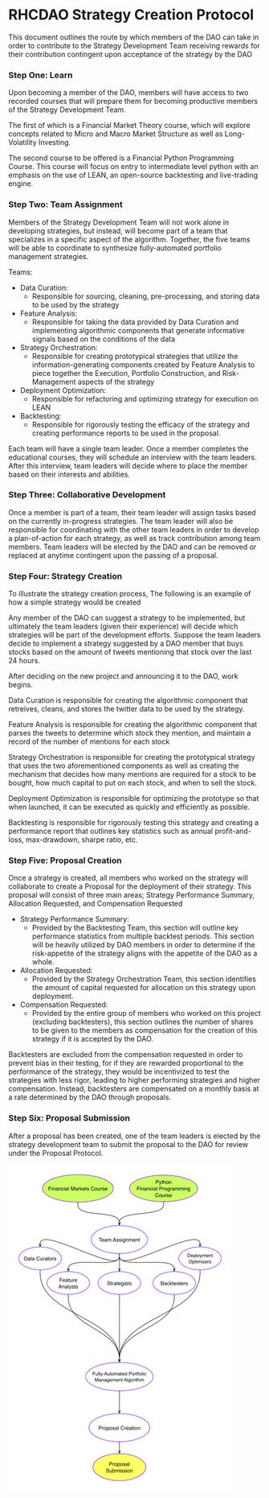 RHCDAO Strategy Creation Protocol
===============================
This document outlines the route by which members of the DAO can take in order to contribute to the Strategy Development Team receiving rewards for their contribution contingent upon acceptance of the strategy by the DAO



### Step One: Learn
Upon becoming a member of the DAO, members will have access to two recorded courses that will prepare them for becoming productive members of the Strategy Development Team.  

The first of which is a Financial Market Theory course, which will explore concepts related to Micro and Macro Market Structure as well as Long-Volatility Investing.

The second course to be offered is a Financial Python Programming Course. This course will focus on entry to intermediate level python with an emphasis on the use of LEAN, an open-source backtesting and live-trading engine.

### Step Two: Team Assignment 
Members of the Strategy Development Team will not work alone in developing strategies, but instead, will become part of a team that specializes in a specific aspect of the algorithm. Together, the five teams will be able to coordinate to synthesize fully-automated portfolio management strategies.

Teams:

- Data Curation:
    - Responsible for sourcing, cleaning, pre-processing, and storing data to be used by the strategy
- Feature Analysis:
    - Responsible for taking the data provided by Data Curation and implementing algorithmic components that generate informative signals based on the conditions of the data
- Strategy Orchestration:
    - Responsible for creating prototypical strategies that utilize the information-generating components created by Feature Analysis to piece together the Execution, Portfolio Construction, and Risk-Management aspects of the strategy
- Deployment Optimization:
    - Responsible for refactoring and optimizing strategy for execution on LEAN
- Backtesting:
    - Responsible for rigorously testing the efficacy of the strategy and creating performance reports to be used in the proposal.

Each team will have a single team leader. Once a member completes the educational courses, they will schedule an interview with the team leaders. After this interview, team leaders will decide where to place the member based on their interests and abilities.

### Step Three: Collaborative Development
Once a member is part of a team, their team leader will assign tasks based on the currently in-progress strategies. The team leader will also be responsible for coordinating with the other team leaders in order to develop a plan-of-action for each strategy, as well as track contribution among team members. Team leaders will be elected by the DAO and can be removed or replaced at anytime contingent upon the passing of a proposal.

### Step Four: Strategy Creation
To illustrate the strategy creation process, The following is an example of how a simple strategy would be created

Any member of the DAO can suggest a strategy to be implemented, but ultimately the team leaders (given their experience) will decide which strategies will be part of the development efforts. Suppose the team leaders decide to implement a strategy suggested by a DAO member that buys stocks based on the amount of tweets mentioning that stock over the last 24 hours.

After deciding on the new project and announcing it to the DAO, work begins. 

Data Curation is responsible for creating the algorithmic component that retreives, cleans, and stores the twitter data to be used by the strategy.

Feature Analysis is responsible for creating the algorithmic component that parses the tweets to determine which stock they mention, and maintain a record of the number of mentions for each stock

Strategy Orchestration is responsible for creating the prototypical strategy that uses the two aforementioned components as well as creating the mechanism that decides how many mentions are required for a stock to be bought, how much capital to put on each stock, and when to sell the stock.

Deployment Optimization is responsible for optimizing the prototype so that when launched, it can be executed as quickly and efficiently as possible.

Backtesting is responsible for rigorously testing this strategy and creating a performance report that outlines key statistics such as annual profit-and-loss, max-drawdown, sharpe ratio, etc. 


### Step Five: Proposal Creation
Once a strategy is created, all members who worked on the strategy will collaborate to create a Proposal for the deployment of their strategy. This proposal will consist of three main areas; Strategy Performance Summary, Allocation Requested, and Compensation Requested

- Strategy Performance Summary:
    - Provided by the Backtesting Team, this section will outline key performance statistics from multiple backtest periods. This section will be heavily utilized by DAO members in order to determine if the risk-appetite of the strategy aligns with the appetite of the DAO as a whole.
- Allocation Requested:
    - Provided by the Strategy Orchestration Team, this section identifies the amount of capital requested for allocation on this strategy upon deployment.
- Compensation Requested:
    - Provided by the entire group of members who worked on this project (excluding backtesters), this section outlines the number of shares to be given to the members as compensation for the creation of this strategy if it is accepted by the DAO.

Backtesters are excluded from the compensation requested in order to prevent bias in their testing, for if they are rewarded proportional to the performance of the strategy, they would be incentivized to test the strategies with less rigor, leading to higher performing strategies and higher compensation. Instead, backtesters are compensated on a monthly basis at a rate determined by the DAO through proposals.

### Step Six: Proposal Submission 
After a proposal has been created, one of the team leaders is elected by the strategy development team to submit the proposal to the DAO for review under the Proposal Protocol.

![strategy creation protocol](./assets/strategy-diagram.png)
